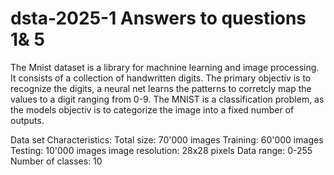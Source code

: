 # dsta-2025-1 Answers to questions 1& 5 
The Mnist dataset is a library for  machnine learning and image processing. It consists of a collection of handwritten digits. The primary objectiv is to recognize the digits, a neural net learns the patterns to corretcly map the values to a digit ranging from 0-9.
The MNIST is a classification problem, as the models objectiv is to categorize the image into a fixed number of outputs.

Data set Characteristics: 
Total size: 70'000 images
Training: 60'000 images
Testing: 10'000 images
image resolution: 28x28 pixels
Data range: 0-255
Number of classes:  10


